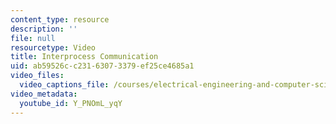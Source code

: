 ```yaml
---
content_type: resource
description: ''
file: null
resourcetype: Video
title: Interprocess Communication
uid: ab59526c-c231-6307-3379-ef25ce4685a1
video_files:
  video_captions_file: /courses/electrical-engineering-and-computer-science/6-004-computation-structures-spring-2017/c19/c19s2/interprocess-communication-9-00-/Y_PNOmL_yqY.vtt
video_metadata:
  youtube_id: Y_PNOmL_yqY
---
```


